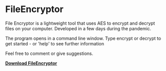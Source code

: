 # FileEncryptor
File Encryptor is a lightweight tool that uses AES to encrypt and decrypt files on your computer. Developed in a few days during the pandemic. 

The program opens in a command line window. Type encrypt or decrypt to get started - or 'help' to see further information

Feel free to comment or give suggestions.

[**Download FileEncryptor**](https://github.com/baris-inandi/FileEncryptor/raw/master/InstallFileEncryptor.exe)